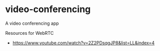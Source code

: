 # video-conferencing
A video conferencing app

Resources for WebRTC
- https://www.youtube.com/watch?v=2Z2PDsqgJP8&list=LL&index=4
